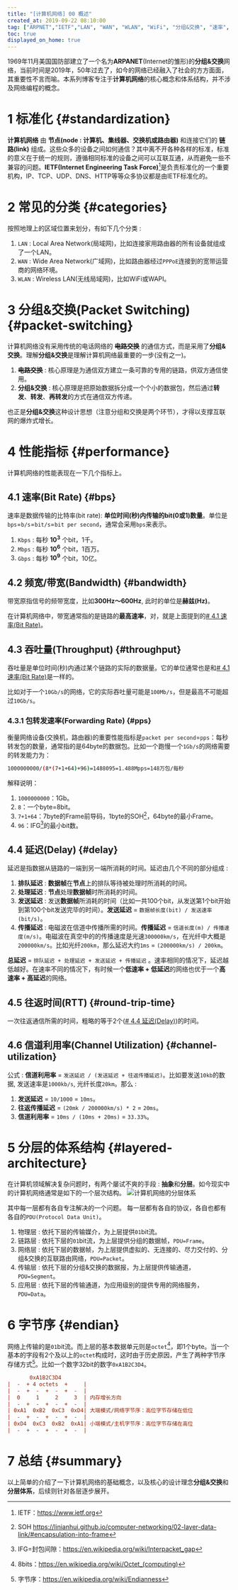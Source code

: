 ```yaml
---
title: "[计算机网络] 00 概述"
created_at: 2019-09-22 08:10:00
tag: ["ARPNET","IETF","LAN", "WAN", "WLAN", "WiFi", "分组&交换", "速率", "带宽", "延迟", "RTT", "OSI", "TCP/IP", "信道利用率","bps","pps"]
toc: true
displayed_on_home: true
---
```


1969年11月美国国防部建立了一个名为**ARPANET**(Internet的雏形)的**分组&交换**网络，当前时间是2019年，50年过去了，如今的网络已经融入了社会的方方面面，其重要性不言而喻。本系列博客专注于**计算机网络**的核心概念和体系结构，并不涉及网络编程的概念。

# 1 标准化 {#standardization} 

**计算机网络** 由 **节点(node : 计算机、集线器、交换机或路由器)** 和连接它们的 **链路(link)** 组成。这些众多的设备之间如何通信？其中离不开各种各样的标准，标准的意义在于统一的规则，遵循相同标准的设备之间可以互联互通，从而避免一些不兼容的问题。**IETF(Internet Engineering Task Force)**[^ietf]是负责标准化的一个重要机构，IP、TCP、UDP、DNS、HTTP等等众多协议都是由IETF标准化的。

# 2 常见的分类 {#categories}

按照地理上的区域位置来划分，有如下几个分类 :

1. `LAN` : Local Area Network(局域网)，比如连接家用路由器的所有设备就组成了一个LAN。
2. `WAN` : Wide Area Network(广域网)，比如路由器经过`PPPoE`连接到的宽带运营商的网络环境。
3. `WLAN` : Wireless LAN(无线局域网)，比如WiFi或WAPI。

# 3 分组&交换(Packet Switching) {#packet-switching}

计算机网络没有采用传统的电话网络的 **~~电路交换~~** 的通信方式，而是采用了**分组&交换**。理解**分组&交换**是理解计算机网络最重要的一步(没有之一)。

1. **~~电路交换~~** : 核心原理是为通信双方建立一条可靠的专用的链路，供双方通信使用。
2. **分组&交换** : 核心原理是把原始数据拆分成一个个小的数据包，然后通过**转发**、**转发**、**再转发**的方式在通信双方传递。

也正是**分组&交换**这种设计思想（注意分组和交换是两个环节），才得以支撑互联网的爆炸式增长。

# 4 性能指标 {#performance}

计算机网络的性能表现在一下几个指标上。

## 4.1 速率(Bit Rate) {#bps}

速率是数据传输的比特率(bit rate): **单位时间(秒)内传输的bit(0或1)数量**。单位是`bps`=`b/s`=`bit/s`=`bit per second`，通常会采用`bps`来表示。

1. `Kbps` : 每秒 **10<sup>3</sup>** 个bit，1千。
2. `Mbps` : 每秒 **10<sup>6</sup>** 个bit，1百万。
3. `Gbps` : 每秒 **10<sup>9</sup>** 个bit，10亿。

## 4.2 频宽/带宽(Bandwidth) {#bandwidth}

带宽原指信号的频带宽度，比如**300Hz～600Hz**, 此时的单位是**赫兹(Hz)**。

在计算机网络中，带宽通常指的是链路的**最高速率**，对，就是上面提到的[# 4.1 速率(Bit Rate)](#bit-rate)。

## 4.3 吞吐量(Throughput) {#throughput}

吞吐量是单位时间(秒)内通过某个链路的实际的数据量。它的单位通常也是和[# 4.1 速率(Bit Rate)](#bit-rate)是一样的。

比如对于一个`10Gb/s`的网络，它的实际吞吐量可能是`100Mb/s`，但是最高不可能超过`10Gb/s`。

### 4.3.1 包转发速率(Forwarding Rate) {#pps}

衡量网络设备(交换机，路由器)的重要性能指标是`packet per second`=`pps`：每秒转发包的数量，通常指的是64byte的数据包。比如一个跑慢一个`1Gb/s`的网络需要的转发能力为：
```sh
1000000000/(8*(7+1+64)+96)=1488095=1.488Mpps=148万包/每秒
```
解释说明：
1. `1000000000`：1Gb。
2. `8`：一个byte=8bit。
3. `7+1+64`：7byte的Frame前导码，1byte的SOH[^soh]，64byte的最小Frame。
4. `96`：IFG[^ifg]的最小bit数。


## 4.4 延迟(Delay) {#delay}

延迟是指数据从链路的一端到另一端所消耗的时间。延迟由几个不同的部分组成 : 

1. **排队延迟** : **数据帧**在**节点**上的排队等待被处理时所消耗的时间。
2. **处理延迟** : **节点**处理**数据帧**时所消耗的时间。
3. **发送延迟** : 发送**数据帧**所消耗的时间（比如一共100个bit，从发送第1个bit开始到第100个bit发送完毕的时间）。**发送延迟** = `数据帧长度(bit) / 发送速率(bit/s)`。
4. **传播延迟** : 电磁波在信道中传播所需的时间。**传播延迟** = `信道长度(m) / 传播速度(m/s)`。电磁波在真空中的的传播速度是光速`300000km/s`，在光纤中大概是`200000km/s`。比如光纤`200km`，那么延迟大约`1ms` = `(200000km/s) / 200km`。

**总延迟** = `排队延迟 + 处理延迟 + 发送延迟 + 传播延迟` 。速率相同的情况下，延迟越低越好。在速率不同的情况下，有时候一个**低速率 + 低延迟**的网络也优于一个**高速率 + 高延迟**的网络。

## 4.5 往返时间(RTT) {#round-trip-time}

一次往返通信所需的时间，粗略的等于2个([# 4.4 延迟(Delay)](#delay))的时间。

## 4.6 信道利用率(Channel Utilization) {#channel-utilization}

公式 : **信道利用率** = `发送延迟 / (发送延迟 + 往返传播延迟)`。比如要发送`10kb`的数据, 发送速率是`1000kb/s`, 光纤长度`20km`。那么 : 

1. **发送延迟** = `10/1000` = `10ms`。
2. **往返传播延迟** = `(20mk / 200000km/s) * 2` = `20ms`。
3. **信道利用率** = `10ms / (10ms + 20ms)` = `33.33%`。


# 5 分层的体系结构 {#layered-architecture}

在计算机领域解决复杂问题时，有两个屡试不爽的手段 : **抽象**和**分层**。如今现实中的计算机网络通常是如下的一个层次结构。
![计算机网络的分层体系](layer.svg)

其中每一层都有各自专注解决的一个问题。 每一层都有各自的协议，各自也都有各自的`PDU(Protocol Data Unit)`。
1. 物理层 : 依托下层的传输媒介，为上层提供`01`bit流。
2. 链路层 : 依托下层的`01`bit流，为上层提供分组的数据帧，`PDU=Frame`。
3. 网络层 : 依托下层的数据帧，为上层提供虚拟的、无连接的、尽力交付的、分组&交换的互联路由网络，`PDU=Packet`。
4. 传输层 : 依托下层的分组&交换的数据报，为上层提供传输通道，`PDU=Segment`。
5. 应用层 : 依托下层的传输通道，为应用级别的提供专用的网络服务，`PDU=Data`。

# 6 字节序 {#endian}

网络上传输的是`01`bit流。而上层的基本数据单元则是`octet`[^octet]，即1个byte。当一个基本的字段有2个及以上的`octet`构成时，这时由于历史原因，产生了两种字节序存储方式[^endian]。比如一个数字32bit的数字`0xA1B2C3D4`。

```ini
       0xA1B2C3D4
|  -  + 4 octets  +     |
|  -  +  -  +  -  +  -  |
|  0     1     2     3  | 内存增长方向
|  -  +  -  +  -  +  -  |
| 0xA1  0xB2  0xC3  0xD4| 大端模式/网络字节序：高位字节存储在低位
|  -  +  -  +  -  +  -  |
| 0xD4  0xC3  0xB2  0xA1| 小端模式/主机字节序：高位字节存储在高位
|  -  +  -  +  -  +  -  |
```

# 7 总结 {#summary}

以上简单的介绍了一下计算机网络的基础概念，以及核心的设计理念**分组&交换**和**分层体系**，后续则针对各层逐步展开。

[^ietf]:IETF：<https://www.ietf.org>
[^octet]:8bits：<https://en.wikipedia.org/wiki/Octet_(computing)>
[^endian]:字节序：<https://en.wikipedia.org/wiki/Endianness>
[^ifg]:IFG=封包间隙：<https://en.wikipedia.org/wiki/Interpacket_gap>
[^soh]:SOH <https://linianhui.github.io/computer-networking/02-layer-data-link/#encapsulation-into-frame>
